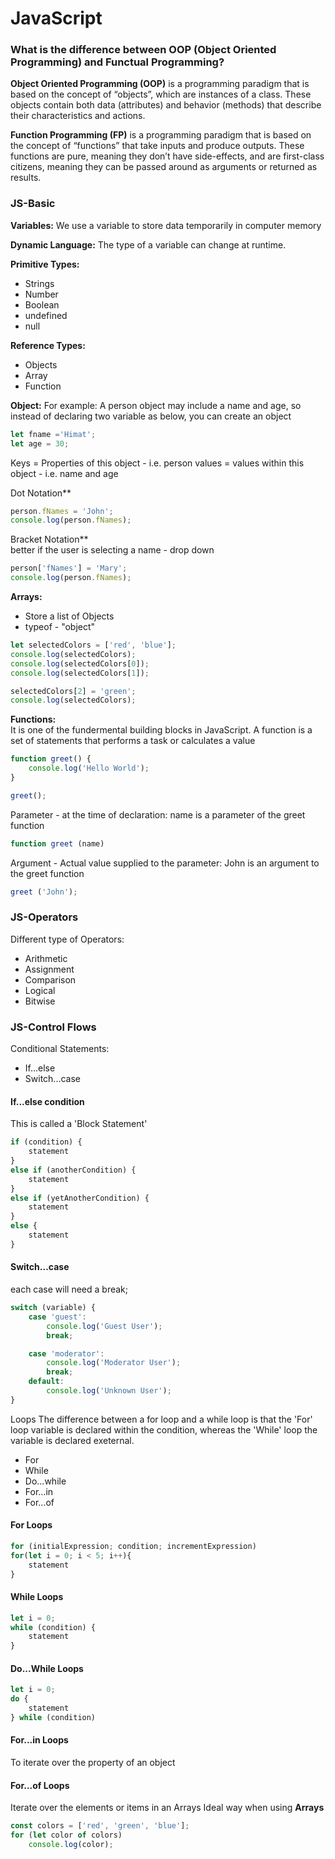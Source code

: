 # JavaScript

### What is the difference between OOP (Object Oriented Programming) and Functual Programming?
**Object Oriented Programming (OOP)** is a programming paradigm that is based on the concept of “objects”, which are instances of a class. These objects contain both data (attributes) and behavior (methods) that describe their characteristics and actions.

**Function Programming (FP)** is a programming paradigm that is based on the concept of “functions” that take inputs and produce outputs. These functions are pure, meaning they don’t have side-effects, and are first-class citizens, meaning they can be passed around as arguments or returned as results.

### JS-Basic
**Variables:** We use a variable to store data temporarily in computer memory

**Dynamic Language:** The type of a variable can change at runtime.

**Primitive Types:**
 - Strings
 - Number
 - Boolean
 - undefined
 - null

 **Reference Types:**
 - Objects
 - Array
 - Function

  **Object:**
For example: A person object may include a name and age, so instead of declaring
 two variable as below, you can create an object
 ```js
 let fname ='Himat';
 let age = 30;
 ```

 Keys = Properties of this object - i.e. person
 values = values within this object - i.e. name and age

Dot Notation**<br>
```js
person.fNames = 'John';
console.log(person.fNames);
```
Bracket Notation**<br> 
better if the user is selecting a name - drop down
```js
person['fNames'] = 'Mary';
console.log(person.fNames);
```
**Arrays:** 
- Store a list of Objects 
- typeof - "object"
```js
let selectedColors = ['red', 'blue'];
console.log(selectedColors);
console.log(selectedColors[0]);
console.log(selectedColors[1]);

selectedColors[2] = 'green';
console.log(selectedColors);
```

**Functions:** <br>
It is one of the fundermental building blocks in JavaScript. A function is a set of statements that performs a task or calculates a value<br>
```js
function greet() {
    console.log('Hello World');
}

greet();
```
Parameter - at the time of declaration: name is a parameter of the greet function
```js
function greet (name)
```

Argument - Actual value supplied to the parameter: John is an argument to the greet function
```js
greet ('John');
```

### JS-Operators
Different type of Operators:
- Arithmetic
- Assignment
- Comparison
- Logical
- Bitwise

### JS-Control Flows
Conditional Statements:
- If...else
- Switch...case

#### If...else condition
This is called a 'Block Statement'
```js
if (condition) {
    statement
}
else if (anotherCondition) {
    statement
}
else if (yetAnotherCondition) {
    statement
}
else {
    statement
}
```

#### Switch...case
each case will need a break;
```js
switch (variable) {
    case 'guest':
        console.log('Guest User');
        break;

    case 'moderator':
        console.log('Moderator User');
        break;
    default:
        console.log('Unknown User');
}
```

Loops
The difference between a for loop and a while loop is that the 'For' loop variable is declared within the condition, whereas the 'While' loop the variable is declared exeternal.
- For
- While
- Do...while
- For...in
- For...of

#### For Loops
```js
for (initialExpression; condition; incrementExpression)
for(let i = 0; i < 5; i++){
    statement
}
```

#### While Loops
```js
let i = 0;
while (condition) {
    statement
}
```

#### Do...While Loops
```js
let i = 0;
do {
    statement
} while (condition)
```
#### For...in Loops
To iterate over the property of an object

#### For...of Loops 
Iterate over the elements or items in an Arrays
Ideal way when using **Arrays**
```js
const colors = ['red', 'green', 'blue'];
for (let color of colors)
    console.log(color);
```